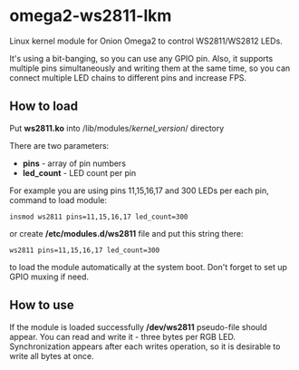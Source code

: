 # omega2-ws2811-lkm
Linux kernel module for Onion Omega2 to control WS2811/WS2812 LEDs.

It's using a bit-banging, so you can use any GPIO pin. Also, it supports multiple pins simultaneously and writing them at the same time, so you can connect multiple LED chains to different pins and increase FPS.

## How to load
Put **ws2811.ko** into /lib/modules/*kernel_version*/ directory

There are two parameters:
* **pins** - array of pin numbers
* **led_count** - LED count per pin

For example you are using pins 11,15,16,17 and 300 LEDs per each pin, command to load module:

    insmod ws2811 pins=11,15,16,17 led_count=300

or create **/etc/modules.d/ws2811** file and put this string there:

    ws2811 pins=11,15,16,17 led_count=300

to load the module automatically at the system boot. Don't forget to set up GPIO muxing if need.

## How to use
If the module is loaded successfully **/dev/ws2811** pseudo-file should appear. You can read and write it - three bytes per RGB LED.
Synchronization appears after each writes operation, so it is desirable to write all bytes at once.
